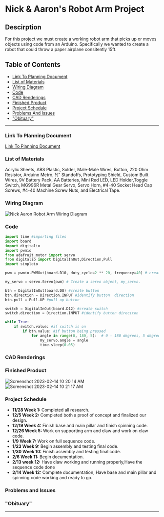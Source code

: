 # Nick & Aaron's Robot Arm Project
  ## Descirption
  For this project we must create a working robot arm that picks up or moves objects using code from an Arduino. Specifically we wanted to create a robot that could        throw a paper airplane consitently 15ft.

## Table of Contents
* [Link To Planning Document](#Link-To-Planning-Document)
* [List of Materials](#List-of-Materials)
* [Wiring Diagram](#Wiring-Diagram)
* [Code](#Code)
* [CAD Renderings](#CAD-Renderings)
* [Finished Product](#Finished-Product)
* [Project Schedule](#Project-Schedule)
* [Problems And Issues](#Problems-And-Issues)
* ["Obituary"](#"Obituary")
---

### Link To Planning Document
  [Link To Planning Document](https://docs.google.com/document/d/17YDV7t57pZ85mQmOJNlsC8A8yKnT_Qs7Ie4sjMxX9nk/edit)
  
### List of Materials
  Acrylic Sheets, ABS Plastic, Solder, Male-Male Wires, Button, 220 Ohm Resistor, Arduino Metro, ½” Standoffs, Prototyping Shield, Custom Built Wires, 9V Battery Pack, AA Batteries, Mini Red LED, LED Holder,Toggle Switch, MG996R Metal Gear Servo, Servo Horn, #4-40 Socket Head Cap Screws, #4-40 Machine Screw Nuts, and Electrical Tape.

### Wiring Diagram 
![Nick   Aaron Robot Arm Wiring Diagram](https://user-images.githubusercontent.com/91289646/218571097-c64b1c0c-d430-4d5d-9718-90f53add36ee.PNG)

### Code
```python
import time #importing files
import board
import digitalio
import pwmio
from adafruit_motor import servo
from digitalio import DigitalInOut,Direction,Pull
import simpleio

pwm = pwmio.PWMOut(board.D10, duty_cycle=2 ** 20, frequency=40) # create a PWMOut object on Pin 9.

my_servo = servo.Servo(pwm) # Create a servo object, my_servo.

btn = DigitalInOut(board.D8) #create button 
btn.direction = Direction.INPUT #identify button  direction
btn.pull = Pull.UP #pull up button 

switch = DigitalInOut(board.D12) #create switch
switch.direction = Direction.INPUT #identify button direciton

while True:
    if switch.value: #if switch is on
        if btn.value: #if button being pressed
            for angle in range(0, 180, 5):  # 0 - 180 degrees, 5 degrees at a time forward.
                my_servo.angle = angle
                time.sleep(0.05)
``` 

### CAD Renderings


### Finished Product
![Screenshot 2023-02-14 10 20 14 AM](https://user-images.githubusercontent.com/91289646/218780479-2df16a67-2c3b-427f-a2b0-c2ed91c32739.png)
![Screenshot 2023-02-14 10 21 17 AM](https://user-images.githubusercontent.com/91289646/218780777-2d684f8b-5388-4154-8460-23c26740e8b0.png)

### Project Schedule
* <b>11/28 Week 1:</b> Completed all research.
* <b>12/5 Week 2:</b> Completed both a proof of concept and finalized our design.
* <b>12/19 Week 4:</b> Finish base and main pillar and finish spinning code.
* <b>12/26 Week 5:</b> Work on supporting arm and claw and work on claw code.
* <b>1/9 Week 7:</b> Work on full sequence code.
* <b>1/23 Week 9:</b> Begin assembly and testing final code.
* <b>1/30 Week 10:</b> Finish assembly and testing final code.
* <b>2/6 Week 11:</b> Begin documentation.
* <b>2/13 week 12:</b> Have claw working and running properly,Have the sequence code done 
* <b>2/14 Week 12:</b> Complete documentation, Have base and main pillar and spinning code working and ready to go.

### Problems and Issues


### "Obituary"
---
